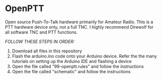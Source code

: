 # OpenPTT
Open source Push-To-Talk hardware primarily for Amateur Radio.
This is a PTT hardware device only, not a full TNC. I highly recommend Direwolf for all software TNC and PTT functions.

_FOLLOW THESE STEPS IN ORDER:_
1) Download all files in this repository
2) Flash the arduino.ino code onto your Arduino device. Refer the the many tutorials on setting up the Arduino IDE and flashing a device
3) Open the file called "99-openptt.rules" and follow the instructions
4) Open the file called "schematic" and follow the instructions
